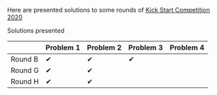 Here are presented solutions to some rounds of [Kick Start Competition 2020](https://codingcompetitions.withgoogle.com/kickstart/archive/2020)

Solutions presented

|                  | Problem 1 | Problem 2 | Problem 3| Problem 4| 
| ---------------- | ----------- | ---------- | ------ |---------|
| Round B      |     ✔    |    ✔   |   ✔   |  |       
| Round G   |     ✔      |    ✔     |  | |       
| Round H|     ✔      |    ✔    |  ||
